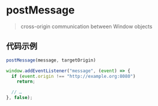 # postMessage

> cross-origin communication between Window objects

## 代码示例

```ts
postMessage(message, targetOrigin)

window.addEventListener("message", (event) => {
  if (event.origin !== "http://example.org:8080")
    return;

  // …
}, false);
```
